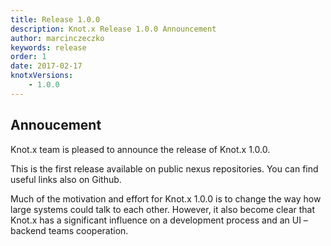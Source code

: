 ```yaml
---
title: Release 1.0.0
description: Knot.x Release 1.0.0 Announcement
author: marcinczeczko
keywords: release
order: 1
date: 2017-02-17
knotxVersions:
    - 1.0.0
---
```

## Annoucement
Knot.x team is pleased to announce the release of Knot.x 1.0.0.
<!-- Read more -->
This is the first release available on public nexus repositories. You can find useful links also on Github.

Much of the motivation and effort for Knot.x 1.0.0 is to change the way how large systems could talk to each other. However, it also become clear that Knot.x has a significant influence on a development process and an UI – backend teams cooperation.
